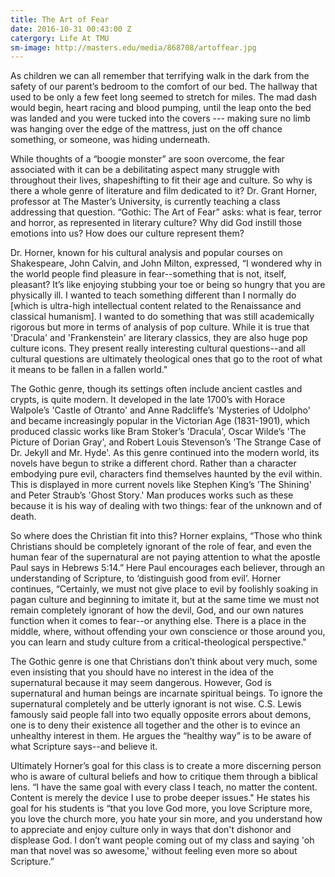 ```yaml
---
title: The Art of Fear
date: 2016-10-31 00:43:00 Z
catergory: Life At TMU
sm-image: http://masters.edu/media/868708/artoffear.jpg
---
```


As children we can all remember that terrifying walk in the dark from the safety of our parent’s bedroom to the comfort of our bed. The hallway that used to be only a few feet long seemed to stretch for miles. The mad dash would begin, heart racing and blood pumping, until the leap onto the bed was landed and you were tucked into the covers --- making sure no limb was hanging over the edge of the mattress, just on the off chance something, or someone, was hiding underneath.

While thoughts of a “boogie monster” are soon overcome, the fear associated with it can be a debilitating aspect many struggle with throughout their lives, shapeshifting to fit their age and culture. So why is there a whole genre of literature and film dedicated to it? Dr. Grant Horner, professor at The Master’s University, is currently teaching a class addressing that question. “Gothic: The Art of Fear” asks: what is fear, terror and horror, as represented in literary culture? Why did God instill those emotions into us? How does our culture represent them?

Dr. Horner, known for his cultural analysis and popular courses on Shakespeare, John Calvin, and John Milton, expressed, “I wondered why in the world people find pleasure in fear--something that is not, itself, pleasant? It’s like enjoying stubbing your toe or being so hungry that you are physically ill. I wanted to teach something different than I normally do \[which is ultra-high intellectual content related to the Renaissance and classical humanism\]. I wanted to do something that was still academically rigorous but more in terms of analysis of pop culture. While it is true that 'Dracula' and 'Frankenstein' are literary classics, they are also huge pop culture icons. They present really interesting cultural questions--and all cultural questions are ultimately theological ones that go to the root of what it means to be fallen in a fallen world."

The Gothic genre, though its settings often include ancient castles and crypts, is quite modern. It developed in the late 1700’s with Horace Walpole’s 'Castle of Otranto' and Anne Radcliffe’s 'Mysteries of Udolpho' and became increasingly popular in the Victorian Age (1831-1901), which produced classic works like Bram Stoker’s 'Dracula', Oscar Wilde’s 'The Picture of Dorian Gray', and Robert Louis Stevenson’s 'The Strange Case of Dr. Jekyll and Mr. Hyde'. As this genre continued into the modern world, its novels have begun to strike a different chord. Rather than a character embodying pure evil, characters find themselves haunted by the evil within. This is displayed in more current novels like Stephen King’s 'The Shining' and Peter Straub’s 'Ghost Story.' Man produces works such as these because it is his way of dealing with two things: fear of the unknown and of death.

So where does the Christian fit into this? Horner explains, “Those who think Christians should be completely ignorant of the role of fear, and even the human fear of the supernatural are not paying attention to what the apostle Paul says in Hebrews 5:14.” Here Paul encourages each believer, through an understanding of Scripture, to ‘distinguish good from evil’. Horner continues, “Certainly, we must not give place to evil by foolishly soaking in pagan culture and beginning to imitate it, but at the same time we must not remain completely ignorant of how the devil, God, and our own natures function when it comes to fear--or anything else. There is a place in the middle, where, without offending your own conscience or those around you, you can learn and study culture from a critical-theological perspective."

The Gothic genre is one that Christians don’t think about very much, some even insisting that you should have no interest in the idea of the supernatural because it may seem dangerous. However, God is supernatural and human beings are incarnate spiritual beings. To ignore the supernatural completely and be utterly ignorant is not wise. C.S. Lewis famously said people fall into two equally opposite errors about demons, one is to deny their existence all together and the other is to evince an unhealthy interest in them. He argues the “healthy way” is to be aware of what Scripture says--and believe it.

Ultimately Horner’s goal for this class is to create a more discerning person who is aware of cultural beliefs and how to critique them through a biblical lens. “I have the same goal with every class I teach, no matter the content. Content is merely the device I use to probe deeper issues." He states his goal for his students is “that you love God more, you love Scripture more, you love the church more, you hate your sin more, and you understand how to appreciate and enjoy culture only in ways that don't dishonor and displease God. I don’t want people coming out of my class and saying 'oh man that novel was so awesome,' without feeling even more so about Scripture.”